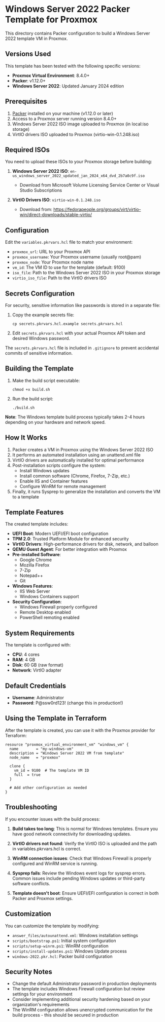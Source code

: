 # Windows Server 2022 Packer Template for Proxmox

This directory contains Packer configuration to build a Windows Server 2022 template VM in Proxmox.

## Versions Used

This template has been tested with the following specific versions:

- **Proxmox Virtual Environment**: 8.4.0+
- **Packer**: v1.12.0+
- **Windows Server 2022**: Updated January 2024 edition

## Prerequisites

1. [Packer](https://www.packer.io/downloads) installed on your machine (v1.12.0 or later)
2. Access to a Proxmox server running version 8.4.0+
3. Windows Server 2022 ISO image uploaded to Proxmox (in local:iso storage)
4. VirtIO drivers ISO uploaded to Proxmox (virtio-win-0.1.248.iso)

## Required ISOs

You need to upload these ISOs to your Proxmox storage before building:

1. **Windows Server 2022 ISO**: `en-us_windows_server_2022_updated_jan_2024_x64_dvd_2b7a0c9f.iso`
   - Download from Microsoft Volume Licensing Service Center or Visual Studio Subscriptions

2. **VirtIO Drivers ISO**: `virtio-win-0.1.248.iso`
   - Download from: https://fedorapeople.org/groups/virt/virtio-win/direct-downloads/stable-virtio/

## Configuration

Edit the `variables.pkrvars.hcl` file to match your environment:

- `proxmox_url`: URL to your Proxmox API
- `proxmox_username`: Your Proxmox username (usually root@pam)
- `proxmox_node`: Your Proxmox node name
- `vm_id`: The VM ID to use for the template (default: 9100)
- `iso_file`: Path to the Windows Server 2022 ISO in your Proxmox storage
- `virtio_iso_file`: Path to the VirtIO drivers ISO

## Secrets Configuration

For security, sensitive information like passwords is stored in a separate file:

1. Copy the example secrets file:
   ```
   cp secrets.pkrvars.hcl.example secrets.pkrvars.hcl
   ```

2. Edit `secrets.pkrvars.hcl` with your actual Proxmox API token and desired Windows password.

The `secrets.pkrvars.hcl` file is included in `.gitignore` to prevent accidental commits of sensitive information.

## Building the Template

1. Make the build script executable:
   ```
   chmod +x build.sh
   ```

2. Run the build script:
   ```
   ./build.sh
   ```

**Note**: The Windows template build process typically takes 2-4 hours depending on your hardware and network speed.

## How It Works

1. Packer creates a VM in Proxmox using the Windows Server 2022 ISO
2. It performs an automated installation using an unattend.xml file
3. VirtIO drivers are automatically installed for optimal performance
4. Post-installation scripts configure the system:
   - Install Windows updates
   - Install common software (Chrome, Firefox, 7-Zip, etc.)
   - Enable IIS and Container features
   - Configure WinRM for remote management
5. Finally, it runs Sysprep to generalize the installation and converts the VM to a template

## Template Features

The created template includes:

- **UEFI Boot**: Modern UEFI/EFI boot configuration
- **TPM 2.0**: Trusted Platform Module for enhanced security
- **VirtIO Drivers**: High-performance drivers for disk, network, and balloon
- **QEMU Guest Agent**: For better integration with Proxmox
- **Pre-installed Software**:
  - Google Chrome
  - Mozilla Firefox
  - 7-Zip
  - Notepad++
  - Git
- **Windows Features**:
  - IIS Web Server
  - Windows Containers support
- **Security Configuration**:
  - Windows Firewall properly configured
  - Remote Desktop enabled
  - PowerShell remoting enabled

## System Requirements

The template is configured with:
- **CPU**: 4 cores
- **RAM**: 4 GB
- **Disk**: 60 GB (raw format)
- **Network**: VirtIO adapter

## Default Credentials

- **Username**: Administrator
- **Password**: P@ssw0rd123! (change this in production!)

## Using the Template in Terraform

After the template is created, you can use it with the Proxmox provider for Terraform:

```hcl
resource "proxmox_virtual_environment_vm" "windows_vm" {
  name        = "my-windows-vm"
  description = "Windows Server 2022 VM from template"
  node_name   = "proxmox"
  
  clone {
    vm_id = 9100  # The template VM ID
    full  = true
  }
  
  # Add other configuration as needed
}
```

## Troubleshooting

If you encounter issues with the build process:

1. **Build takes too long**: This is normal for Windows templates. Ensure you have good network connectivity for downloading updates.

2. **VirtIO drivers not found**: Verify the VirtIO ISO is uploaded and the path in variables.pkrvars.hcl is correct.

3. **WinRM connection issues**: Check that Windows Firewall is properly configured and WinRM service is running.

4. **Sysprep fails**: Review the Windows event logs for sysprep errors. Common issues include pending Windows updates or third-party software conflicts.

5. **Template doesn't boot**: Ensure UEFI/EFI configuration is correct in both Packer and Proxmox settings.

## Customization

You can customize the template by modifying:

- `answer_files/autounattend.xml`: Windows installation settings
- `scripts/bootstrap.ps1`: Initial system configuration
- `scripts/setup-winrm.ps1`: WinRM configuration
- `scripts/install-updates.ps1`: Windows Update process
- `windows-2022.pkr.hcl`: Packer build configuration

## Security Notes

- Change the default Administrator password in production deployments
- The template includes Windows Firewall configuration but review settings for your environment
- Consider implementing additional security hardening based on your organization's requirements
- The WinRM configuration allows unencrypted communication for the build process - this should be secured in production
